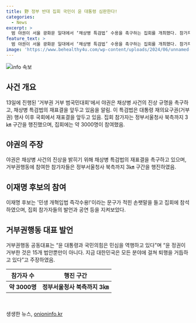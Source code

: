 ```yaml
---
title: 野 정부 반대 집회 국민이 윤 대통령 심판한다!
categories:
  - News
excerpt: >
  범 야권이 서울 광화문 일대에서 ‘채상병 특검법’ 수용을 촉구하는 집회를 개최했다. 참가자들은 채상병 사건 수사외압 의혹의 진상 규명을 요구했으며, 윤 대통령을 향한 비판과 탄핵 가능성을 언급하기도 했다. 집회에는 약 3000명의 참가자가 있었고, 더불어민주당 대표 연임 후보인 이재명도 참석한 것으로 알려졌다. 요구사항과 대한민국의 현재 상황에 대한 참가자들의 목소리가 높았다.
feature_text: >
  범 야권이 서울 광화문 일대에서 ‘채상병 특검법’ 수용을 촉구하는 집회를 개최했다. 참가자들은 채상병 사건 수사외압 의혹의 진상 규명을 요구했으며, 윤 대통령을 향한 비판과 탄핵 가능성을 언급하기도 했다. 집회에는 약 3000명의 참가자가 있었고, 더불어민주당 대표 연임 후보인 이재명도 참석한 것으로 알려졌다. 요구사항과 대한민국의 현재 상황에 대한 참가자들의 목소리가 높았다.
image: 'https://www.behealthy4u.com/wp-content/uploads/2024/06/unnamed-file.png'
---
```


<p><img src="https://www.behealthy4u.com/wp-content/uploads/2024/06/unnamed-file.png" alt="info 속보" /></p>

<h2 data-ke-size="size26">사건 개요</h2>

<p data-ke-size="size16">13일에 진행된 '거부권 거부 범국민대회'에서 야권은 채상병 사건의 진상 규명을 촉구하고, 채상병 특검법의 재표결을 앞두고 있음을 알림. 이 특검법은 대통령 재의요구권(거부권) 행사 이후 국회에서 재표결을 앞두고 있음. 집회 참가자는 정부서울청사 북측까지 3㎞ 구간을 행진했으며, 집회에는 약 3000명이 참여했음.</p>

<h2 data-ke-size="size26">야권의 주장</h2>

<p data-ke-size="size16">야권은 채상병 사건의 진상을 밝히기 위해 채상병 특검법의 재표결을 촉구하고 있으며, 거부권행동에 참여한 참가자들은 정부서울청사 북측까지 3㎞ 구간을 행진하였음. </p>

<h2 data-ke-size="size26">이재명 후보의 참여</h2>

<p data-ke-size="size16">이재명 후보는 '민생 개혁입법 즉각수용!'이라는 문구가 적힌 손팻말을 들고 집회에 참석하였으며, 집회 참가자들의 발언과 공연 등을 지켜보았다.</p>

<h2 data-ke-size="size26">거부권행동 대표 발언</h2>

<p data-ke-size="size16">거부권행동 공동대표는 “윤 대통령과 국민의힘은 민심을 역행하고 있다"며 “윤 정권이 거부한 것은 15개 법안뿐만이 아니다. 지금 대한민국은 모든 분야에 걸쳐 퇴행을 거듭하고 있다”고 주장하였음. </p>

<table>
<thead>
<tr>
<th style="text-align: center; height: 17px;"><b>참가자 수</b></th>
<th style="text-align: center; height: 17px;"><b>행진 구간</b></th>
</tr>
</thead>
<tbody>
<tr>
<td style="text-align: center; height: 17px;"><b>약 3000명</b></td>
<td style="text-align: center; height: 17px;"><b>정부서울청사 북측까지 3㎞</b></td>
</tr>
</tbody>
</table>

<p data-ke-size="size16">&nbsp;</p>
생생한 뉴스, <a href="https://onioninfo.kr" rel="dofollow">onioninfo.kr</a>


